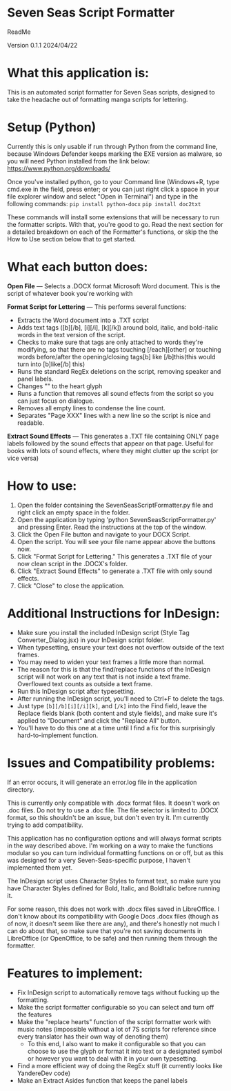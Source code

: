 # Seven Seas Script Formatter

ReadMe

Version 0.1.1
2024/04/22

# What this application is: 
    
This is an automated script formatter for Seven Seas scripts, designed to take the headache out of formatting manga scripts for lettering.

# Setup (Python)
	
Currently this is only usable if run through Python from the command line, because Windows Defender keeps marking the EXE version as malware, so you will need Python installed from the link below:
https://www.python.org/downloads/
	
Once you've installed python, go to your Command line (Windows+R, type cmd.exe in the field, press enter; or you can just right click a space in your file explorer window and select "Open in Terminal") and type in the following commands:
	`pip install python-docx`
  	`pip install doc2txt`

These commands will install some extensions that will be necessary to run the formatter scripts. With that, you're good to go. Read the next section for a detailed breakdown on each of the Formatter's functions, or skip the the How to Use section below that to get started.

# What each button does:

**Open File** — Selects a .DOCX format Microsoft Word document. This is the script of whatever book you're working with

**Format Script for Lettering** — This performs several functions:
        
 - Extracts the Word document into a .TXT script
 - Adds text tags ([b][/b], [i][/i], [k][/k]) around bold, italic, and bold-italic words in the text version of the script.
 - Checks to make sure that tags are only attached to words they're modifying, so that there are no tags touching [/each][other] or touching words before/after the opening/closing tags[b] like [/b]this(this would turn into [b]like[/b] this)
 - Runs the standard RegEx deletions on the script, removing speaker and panel labels.
 - Changes "<heart>" to the heart glyph
 - Runs a function that removes all sound effects from the script so you can just focus on dialogue.
 - Removes all empty lines to condense the line count.
 - Separates "Page XXX" lines with a new line so the script is nice and readable.

**Extract Sound Effects** — This generates a .TXT file containing ONLY page labels followed by the sound effects that appear on that page. Useful for books with lots of sound effects, where they might clutter up the script (or vice versa)

# How to use:

 1. Open the folder containing the SevenSeasScriptFormatter.py file and right click an empty space in the folder. 
 2. Open the application by typing 'python SevenSeasScriptFormatter.py' and pressing Enter. Read the instructions at the top of the window.
 3. Click the Open File button and navigate to your DOCX Script.
 4. Open the script. You will see your file name appear above the buttons now.
 5. Click "Format Script for Lettering." This generates a .TXT file of your now clean script in the .DOCX's folder.
 6. Click "Extract Sound Effects" to generate a .TXT file with only sound effects.
 7. Click "Close" to close the application.

# Additional Instructions for InDesign:

- Make sure you install the included InDesign script (Style Tag Converter_Dialog.jsx) in your InDesign script folder.
- When typesetting, ensure your text does not overflow outside of the text frames.
- You may need to widen your text frames a little more than normal.
- The reason for this is that the find/replace functions of the InDesign script will not work on any text that is not inside a text frame. Overflowed text counts as outside a text frame.
- Run this InDesign script after typesetting.
- After running the InDesign script, you'll need to Ctrl+F to delete the tags. 
- Just type `[b][/b][i][/i][k]`, and `[/k]` into the Find field, leave the Replace fields blank (both content and style fields), and make sure it's applied to "Document" and click the "Replace All" button.
- You'll have to do this one at a time until I find a fix for this surprisingly hard-to-implement function.

# Issues and Compatibility problems:

If an error occurs, it will generate an error.log file in the application directory.
	
This is currently only compatible with .docx format files. It doesn't work on .doc files. Do not try to use a .doc file. The file selector is limited to .DOCX format, so this shouldn't be an issue, but don't even try it. I'm currently trying to add compatibility.

This application has no configuration options and will always format scripts in the way described above. I'm working on a way to make the functions modular so you can turn individual formatting functions on or off, but as this was designed for a very Seven-Seas-specific purpose, I haven't implemented them yet.

The InDesign script uses Character Styles to format text, so make sure you have Character Styles defined for Bold, Italic, and BoldItalic before running it.
	
For some reason, this does not work with .docx files saved in LibreOffice. I don't know about its compatibility with Google Docs .docx files (though as of now, it doesn't seem like there are any), and there's honestly not much I can do about that, so make sure that you're not saving documents in LibreOffice (or OpenOffice, to be safe) and then running them through the formatter.
	
# Features to implement:
	
- Fix InDesign script to automatically remove tags without fucking up the formatting.
- Make the script formatter configurable so you can select and turn off the features
- Make the "replace hearts" function of the script formatter work with music notes (impossible without a lot of 7S scripts for reference since every translator has their own way of denoting them)
	- To this end, I also want to make it configurable so that you can choose to use the glyph or format it into text or a designated symbol or however you want to deal with it in your own typesetting.
- Find a more efficient way of doing the RegEx stuff (it currently looks like YandereDev code)
- Make an Extract Asides function that keeps the panel labels
